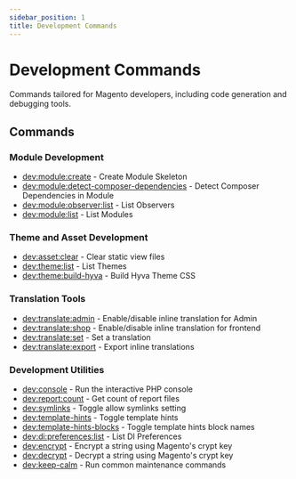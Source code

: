 ```yaml
---
sidebar_position: 1
title: Development Commands
---
```


# Development Commands

Commands tailored for Magento developers, including code generation and debugging tools.

## Commands

### Module Development
- [dev:module:create](./dev-module-create.md) - Create Module Skeleton
- [dev:module:detect-composer-dependencies](./dev-module-detect-composer-dependencies.md) - Detect Composer Dependencies in Module
- [dev:module:observer:list](./dev-module-observer-list.md) - List Observers
- [dev:module:list](./dev-module-list.md) - List Modules

### Theme and Asset Development
- [dev:asset:clear](./dev-asset-clear.md) - Clear static view files
- [dev:theme:list](./dev-theme-list.md) - List Themes
- [dev:theme:build-hyva](./dev-theme-build-hyva.md) - Build Hyva Theme CSS

### Translation Tools
- [dev:translate:admin](./dev-translate-admin.md) - Enable/disable inline translation for Admin
- [dev:translate:shop](./dev-translate-shop.md) - Enable/disable inline translation for frontend
- [dev:translate:set](./dev-translate-set.md) - Set a translation
- [dev:translate:export](./dev-translate-export.md) - Export inline translations

### Development Utilities
- [dev:console](./dev-console.md) - Run the interactive PHP console
- [dev:report:count](./dev-report-count.md) - Get count of report files
- [dev:symlinks](./dev-symlinks.md) - Toggle allow symlinks setting
- [dev:template-hints](./dev-template-hints.md) - Toggle template hints
- [dev:template-hints-blocks](./dev-template-hints-blocks.md) - Toggle template hints block names
- [dev:di:preferences:list](./dev-di-preference-list.md) - List DI Preferences
- [dev:encrypt](./dev-encrypt.md) - Encrypt a string using Magento's crypt key
- [dev:decrypt](./dev-decrypt.md) - Decrypt a string using Magento's crypt key
- [dev:keep-calm](./dev-keep-calm.md) - Run common maintenance commands

